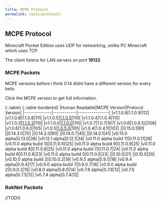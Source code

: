 ```yaml
---
title: MCPE Protocol
permalink: /wiki/protocol/
---
```

## MCPE Protocol
Minecraft Pocket Edition uses UDP for networking, unlike PC Minecraft which uses TCP.  
  
The client listens for LAN servers on port **19132**.

### MCPE Packets
MCPE versions before i think 0.14 didnt have a different version for every beta.

Click the MCPE version to get full information.

{:.table}
{:.table-bordered}
|Human Readable|MCPE Version|Protocol Version|
|--------------|------------|----------------|
|v1.1.0.9|1.1.0.9|112|
|v1.1.0.8|1.1.0.8|111|
|v1.1.0.5|[1.1.0.5](1.1.0.5/)|110|
|v1.1.0.4|1.1.0.4|110|
|v1.1.0.3|[1.1.0.3](1.1.0.3/)|110|
|v1.1.0.0|[1.1.0.0](1.1.0.0/)|110|
|v1.0.7|1.0.7|107|
|v1.0.6|1.0.6.52|106|
|v1.0.6|1.0.6.0|105|
|v1.0.5|[1.0.5.0](1.0.5/)|105|
|v1.0.4|1.0.4.11|102|
||0.15.0.1|81|
||0.14.3.0|70|
||0.14.2.0|60|
||0.14.0.7|45|
||0.14.0.1|41|
|v0.13.0 alpha|0.13.0|38|
|v0.12.1 alpha|0.12.1|34|
|v0.11.0 alpha build 11|0.11.0.11|26|
|v0.11.0 alpha build 10|0.11.0.10|25|
|v0.11.0 alpha build 9|0.11.0.9|25|
|v0.11.0 alpha build 8|0.11.0.8|25|
|v0.11.0 alpha build 7|0.11.0.7|24|
|v0.11.0 alpha build 6|0.11.0.6|23|
|v0.11.0 alpha build 5|0.11.0.5|23|
||0.10.0|21|
||0.10.0|20|
|v0.10.0 alpha build 2|0.10.0.2|19|
|v0.9.5 alpha|0.9.5|18|
|v0.9.4 alpha|0.9.4|17|
|v0.9.0 alpha build 7|0.9.0.7|16|
|v0.9.0 alpha build 2|0.9.0.2|15|
|v0.8.0 alpha|0.8.0|14|
|v0.7.6 alpha|0.7.6|12|
|v0.7.5 alpha|0.7.5|12|
|v0.7.4 alpha|0.7.4|12|

### RakNet Packets
  
//TODO

